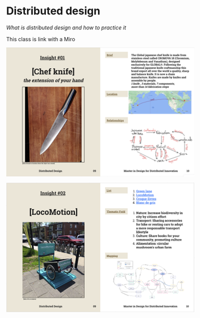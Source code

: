 # Distributed design
*What is distributed design and how to practice it* 

This class is link with a Miro

![](_img/DistribDesign/A1_RelationshipDesignObject.png)

![](_img/DistribDesign/A2_relationshipLocoMotion.png)

